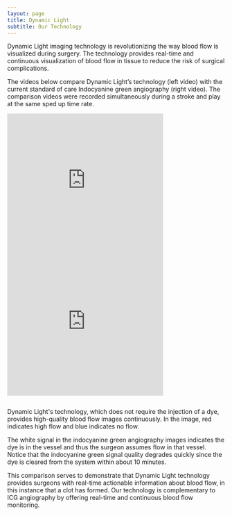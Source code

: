 ```yaml
---
layout: page
title: Dynamic Light
subtitle: Our Technology
---
```


<div>
  <p>
   Dynamic Light imaging technology is revolutionizing the way blood flow is visualized during surgery. The technology provides real-time and continuous visualization of blood flow in tissue to reduce the risk of surgical complications.
  </p>
  <p>
  The videos below compare Dynamic Light’s technology (left video) with the current standard of care Indocyanine green angiography (right video). The comparison videos were recorded simultaneously during a stroke and play at the same sped up time rate.
 </p>
</div>

<div style="float:left;width:auto;margin-right:10px;"> 
  <iframe src="https://flimp.me/DL-Footage-Embed?em=Y&autoplay=1"  webkitallowfullscreen allow="autoplay; encrypted-media" mozallowfullscreen allowfullscreen frameborder="0"  style="width: 360px; height: 325px;">
  </iframe>
</div>
<div style="float:left;width:auto;"> 
  <iframe src="https://flimp.me/ICG-Embed?em=Y&autoplay=y"  webkitallowfullscreen mozallowfullscreen allowfullscreen frameborder="0"  style="width: 360px; height: 325px;">
  </iframe>
</div> <div style="clear:both;height:1em;"></div>
<div>
<!-- Old Youtube Speckle
<div style="float:left;width:auto;margin-right:10px;">
  <iframe src="https://www.youtube.com/embed/BhNg6djiNUo?autoplay=1&loop=1&start=22"
          width="370" height="315" allow="autoplay; encrypted-media" allowfullscreen>
  </iframe>
</div>  --->

<!-- Old Youtube ICG
<div style="float:left;width:auto;"> 
  <iframe src="https://www.youtube.com/embed/9eUf1SX7Jcc?autoplay=1&loop=1&start=22"
          width="370" height="315" allow="autoplay; encrypted-media" allowfullscreen>
  </iframe>
</div> <div style="clear:both;height:1em;"></div>
<div> --->
  <p>
     Dynamic Light's technology, which does not require the injection of a dye, provides high-quality blood flow images continuously. In the image, red indicates high flow and blue indicates no flow.
  </p>
  <p>
    The white signal in the indocyanine green angiography images indicates the dye is in the vessel and thus the surgeon assumes flow in that vessel. Notice that the indocyanine green signal quality degrades quickly since the dye is cleared from the system within about 10 minutes.
  </p>
  <p>
    This comparison serves to demonstrate that Dynamic Light technology provides surgeons with real-time actionable information about blood flow, in this instance that a clot has formed. Our technology is complementary to ICG angiography by offering real-time and continuous blood flow monitoring.
  </p>
</div> 

<!--
<div style="float:left;width:auto;margin-right:10px;"> 
  <iframe src="https://www.youtube.com/embed/BhNg6djiNUo?autoplay=1&loop=1&start=22"
          width="370" height="315" allow="autoplay; encrypted-media" allowfullscreen>
  </iframe>
</div>
<div style="float:left;width:auto;"> 
  <iframe src="https://www.youtube.com/embed/9eUf1SX7Jcc?autoplay=1&loop=1&start=22"
          width="370" height="315" allow="autoplay; encrypted-media" allowfullscreen>
  </iframe>
</div> <div style="clear:both;height:1em;"></div>
Dynamic Light imaging technology is revolutionizing the way blood flow is visualized during surgery. The technology provides non-invasive, continuous, and quantitative blood flow monitoring to reduce the risk of surgical complications.
The videos below compare the current gold-standard technique Indocyanine green (ICG) angiograph with Dynamic Light’s technology which is based upon laser speckle contrast imaging. The comparison videos were recorded simultaneously during a stroke and play at the same sped up time rate indicated above the video in minutes.
The white signal in the ICG image indicates the dye is in the vessel and thus the surgeon assumes flow in that vessel. Notice that the ICG signal quality degrades quickly since the ICG dye is cleared from the system within about 10 minutes. 
The Dynamic Light image, which does not require the injection of a dye, provides high-quality blood flow images continuously. In the image, red indicates high flow and blue indicates no flow. The vessels are physically still there, but the Speckle image will show the stroke area as blue since there is no flow.
This comparison serves to demonstrate that Dynamic Light technology provides surgeons with real-time actionable information about blood flow, in this instance that a clot has formed. Our technology is complementary to ICG angiography by offering continuous and quantitative blood flow monitoring.
-->
